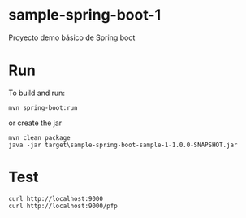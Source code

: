 # sample-spring-boot-1
Proyecto demo básico de Spring boot

# Run

To build and run:

    mvn spring-boot:run

or create the jar

    mvn clean package
    java -jar target\sample-spring-boot-sample-1-1.0.0-SNAPSHOT.jar
    
# Test

    curl http://localhost:9000
    curl http://localhost:9000/pfp